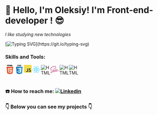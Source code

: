  # :wave: Hello, I'm Oleksiy! I'm Front-end-developer ! :sunglasses:
 

*I like studying new technologies*
<br/>

[![Typing SVG](https://readme-typing-svg.herokuapp.com?font=Fira+Code&weight=600&pause=1000&color=15972D&width=435&lines=Get+try+and+you+will+have+success!)](https://git.io/typing-svg)

 ###  Skills and Tools:

<img align='left' src='https://raw.githubusercontent.com/github/explore/80688e429a7d4ef2fca1e82350fe8e3517d3494d/topics/html/html.png' alt='HTML' width=30/>
<img align='left' src='https://raw.githubusercontent.com/github/explore/80688e429a7d4ef2fca1e82350fe8e3517d3494d/topics/css/css.png' alt='CSS' width=30/>
<img align='left'src='https://raw.githubusercontent.com/github/explore/80688e429a7d4ef2fca1e82350fe8e3517d3494d/topics/javascript/javascript.png' alt='JavaScript' width=25/>
<img align='left' src='https://raw.githubusercontent.com/github/explore/80688e429a7d4ef2fca1e82350fe8e3517d3494d/topics/react/react.png' alt='HTML' width=30/>
<img align='left' src='https://avatars.githubusercontent.com/u/13142323?s=200&v=4' alt='HTML' width=30/>
<img align='left' src='https://raw.githubusercontent.com/github/explore/80688e429a7d4ef2fca1e82350fe8e3517d3494d/topics/sass/sass.png' alt='HTML' width=30/>
<img align='left' src='https://user-images.githubusercontent.com/112705866/212576928-1c3ba62d-c95c-4338-8311-e2376bf4176c.svg' alt='HTML' width=30/>
<img align='left' src='https://avatars.githubusercontent.com/u/5155369?s=200&v=4' alt='HTML' width=30/>

<br/>
<br/>
<br/>

### :phone: How to reach me: [<img  src='https://cdn-icons-png.flaticon.com/512/179/179330.png' alt='Linkedin' width=30/>][linkedin]

### :point_down: Below you can see my projects :point_down:


[linkedin]: https://www.linkedin.com/in/%D0%BE%D0%BB%D0%B5%D0%BA%D1%81%D1%96%D0%B9-%D0%BD%D1%96%D0%BA%D0%BE%D0%BB%D0%B0%D1%94%D0%BD%D0%BA%D0%BE-17472825b/
